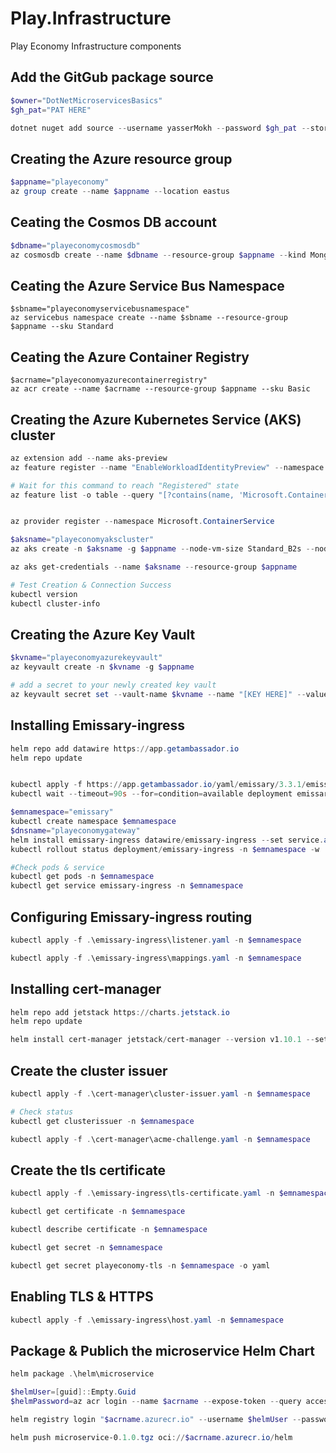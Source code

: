 # Play.Infrastructure
Play Economy Infrastructure components

## Add the GitGub package source
```powershell
$owner="DotNetMicroservicesBasics"
$gh_pat="PAT HERE"

dotnet nuget add source --username yasserMokh --password $gh_pat --store-password-in-clear-text --name github "https://nuget.pkg.github.com/$owner/index.json"
```

## Creating the Azure resource group
```powershell
$appname="playeconomy"
az group create --name $appname --location eastus
```

## Ceating the Cosmos DB account
```powershell
$dbname="playeconomycosmosdb"
az cosmosdb create --name $dbname --resource-group $appname --kind MongoDB --enable-free-tier 
```

## Ceating the Azure Service Bus Namespace
```poweshell
$sbname="playeconomyservicebusnamespace"
az servicebus namespace create --name $sbname --resource-group $appname --sku Standard
```

## Ceating the Azure Container Registry
```poweshell
$acrname="playeconomyazurecontainerregistry"
az acr create --name $acrname --resource-group $appname --sku Basic
```

## Creating the Azure Kubernetes Service (AKS) cluster
```powershell
az extension add --name aks-preview
az feature register --name "EnableWorkloadIdentityPreview" --namespace "Microsoft.ContainerService"

# Wait for this command to reach "Registered" state
az feature list -o table --query "[?contains(name, 'Microsoft.ContainerService/EnableWorkloadIdentityPreview')].{Name: name, State: properties.state}"


az provider register --namespace Microsoft.ContainerService

$aksname="playeconomyakscluster"
az aks create -n $aksname -g $appname --node-vm-size Standard_B2s --node-count 2 --attach-acr $acrname --enable-oidc-issuer --enable-workload-identity --generate-ssh-keys

az aks get-credentials --name $aksname --resource-group $appname

# Test Creation & Connection Success
kubectl version
kubectl cluster-info
```

## Creating the Azure Key Vault
```powershell
$kvname="playeconomyazurekeyvault"
az keyvault create -n $kvname -g $appname

# add a secret to your newly created key vault
az keyvault secret set --vault-name $kvname --name "[KEY HERE]" --value "[VALUE HERE]"
```

## Installing Emissary-ingress
```powershell
helm repo add datawire https://app.getambassador.io
helm repo update


kubectl apply -f https://app.getambassador.io/yaml/emissary/3.3.1/emissary-crds.yaml
kubectl wait --timeout=90s --for=condition=available deployment emissary-apiext -n emissary-system

$emnamespace="emissary"
kubectl create namespace $emnamespace
$dnsname="playeconomygateway"
helm install emissary-ingress datawire/emissary-ingress --set service.annotations."service\.beta\.kubernetes\.io/azure-dns-label-name"=$dnsname --namespace $emnamespace  
kubectl rollout status deployment/emissary-ingress -n $emnamespace -w

#Check pods & service
kubectl get pods -n $emnamespace
kubectl get service emissary-ingress -n $emnamespace
```

## Configuring Emissary-ingress routing
```powershell
kubectl apply -f .\emissary-ingress\listener.yaml -n $emnamespace

kubectl apply -f .\emissary-ingress\mappings.yaml -n $emnamespace
```

## Installing cert-manager
```powershell
helm repo add jetstack https://charts.jetstack.io
helm repo update

helm install cert-manager jetstack/cert-manager --version v1.10.1 --set installCRDs=true --namespace $emnamespace
```

## Create the cluster issuer
```powershell
kubectl apply -f .\cert-manager\cluster-issuer.yaml -n $emnamespace

# Check status
kubectl get clusterissuer -n $emnamespace

kubectl apply -f .\cert-manager\acme-challenge.yaml -n $emnamespace
```

## Create the tls certificate
```powershell
kubectl apply -f .\emissary-ingress\tls-certificate.yaml -n $emnamespace

kubectl get certificate -n $emnamespace

kubectl describe certificate -n $emnamespace

kubectl get secret -n $emnamespace

kubectl get secret playeconomy-tls -n $emnamespace -o yaml
```

## Enabling TLS & HTTPS
```powershell
kubectl apply -f .\emissary-ingress\host.yaml -n $emnamespace
```

## Package & Publich the microservice Helm Chart
```powershell
helm package .\helm\microservice

$helmUser=[guid]::Empty.Guid
$helmPassword=az acr login --name $acrname --expose-token --query accessToken -o tsv

helm registry login "$acrname.azurecr.io" --username $helmUser --password $helmPassword

helm push microservice-0.1.0.tgz oci://$acrname.azurecr.io/helm
```